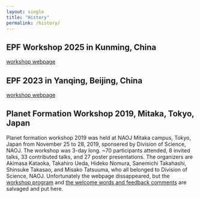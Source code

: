 ```yaml
---
layout: single
title: "History"
permalink: /history/
---
```


## EPF Workshop 2025 in Kunming, China

[workshop webpage](https://epf2025.github.io)

## EPF 2023 in Yanqing, Beijing, China

[workshop webpage](https://epf2023.github.io)

## Planet Formation Workshop 2019, Mitaka, Tokyo, Japan

Planet formation workshop 2019 was held at NAOJ Mitaka campus, Tokyo, Japan from November 25 to 28, 2019, sponsered by Division of Science, NAOJ.
The workshop was 3-day long. ~70 participants attended, 8 invited talks, 33 contributed talks, and 27 poster presentations. 
The organizers are Akimasa Kataoka, Takahiro Ueda, Hideko Nomura, Sanemichi Takahashi, Shinsuke Takasao, and Misako Tatsuuma, who all belonged to Division of Science, NAOJ. 
Unfortunately the webpage dissappeared, but the [workshop program](assets/PFW2019_program.pdf) and [the welcome words and feedback comments](assets/PFW2019_kataoka.pdf) are salvaged and put here.


